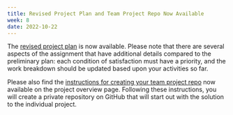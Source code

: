 ```yaml
---
title: Revised Project Plan and Team Project Repo Now Available
week: 8
date: 2022-10-22
---
```

The [revised project plan](/CS4530-Fall-2022/assignments/revised-project-plan) is now available. Please note that there are several aspects of the assignment that have additional details compared to the preliminary plan: each condition of satisfaction must have a priority, and the work breakdown should be updated based upon your activities so far.

Please also find the [instructions for creating your team project repo](/CS4530-Fall-2022/assignments/project-overview#creating-a-github-repository) now available on the project overview page. Following these instructions, you will create a private repository on GitHub that will start out with the solution to the individual project.
